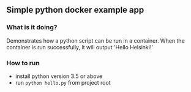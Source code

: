 ## Simple python docker example app

### What is it doing?

Demonstrates how a python script can be run in a container. When the container is run successfully, it will output 'Hello Helsinki!'

### How to run

- install python version 3.5 or above
- run `python hello.py` from project root
